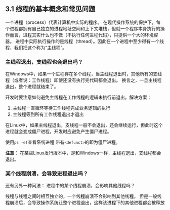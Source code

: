 ## 3.1 线程的基本概念和常见问题

一个进程（process）代表计算机中实际的程序。
在现代操作系统的保护下，每个进程都拥有自己独立的进程地址空间和上下文堆栈，但就一个程序本身执行的操作而言，进程其实什么也不做（不执行任何进程代码），只提供一个大的环境容器。
进程中实际执行操作的是线程（thread）。因此在一个进程中至少得有一个线程，我们把这个称为“主线程”。

### 主线程退出，支线程也会退出吗？

在Windows中，如果一个进程存在多个线程，当主线程退出时，其他所有的支线程（或者说：工作线程）即使还没有执行完代码都会退出。
换言之，一旦主线程退出，整个进程就结束了。

开发时要注意如何避免主线程在工作线程的逻辑未执行前退出。解决方案：
1. 主线程一直循环等待工作线程完成业务逻辑的执行
2. 主线程等到所有工作线程退出才退出

在Linux中，如果主线程退出，支线程一般不会退出，还会继续运行，但此时这个进程就会变成僵尸进程，开发时应避免产生僵尸进程。

使用```ps -ef```查看系统进程
带有```<defunct>```的即为僵尸进程。

**注意**：
在某些Linux发行版本中，是和Windows一样，主线程退出，支线程都会退出。

### 某个线程崩溃，会导致进程退出吗？

还有另外一种问法：
进程中的某个线程崩溃，会影响其他线程吗？

线程与线程之间时相互独立的，一个线程崩溃不会影响到其他线程。
但是一般线程崩溃后，会导致操作系统让整个进程退出，这样该进程下的其他进程都会被释放
